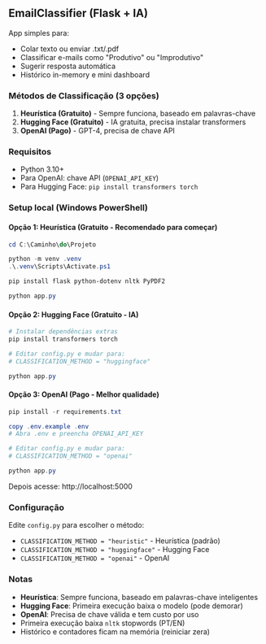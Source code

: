 ## EmailClassifier (Flask + IA)

App simples para:
- Colar texto ou enviar .txt/.pdf
- Classificar e-mails como "Produtivo" ou "Improdutivo"
- Sugerir resposta automática
- Histórico in-memory e mini dashboard

### Métodos de Classificação (3 opções)

1. **Heurística (Gratuito)** - Sempre funciona, baseado em palavras-chave
2. **Hugging Face (Gratuito)** - IA gratuita, precisa instalar transformers
3. **OpenAI (Pago)** - GPT-4, precisa de chave API

### Requisitos
- Python 3.10+
- Para OpenAI: chave API (`OPENAI_API_KEY`)
- Para Hugging Face: `pip install transformers torch`

### Setup local (Windows PowerShell)

#### Opção 1: Heurística (Gratuito - Recomendado para começar)
```powershell
cd C:\Caminho\do\Projeto

python -m venv .venv
.\.venv\Scripts\Activate.ps1

pip install flask python-dotenv nltk PyPDF2

python app.py
```

#### Opção 2: Hugging Face (Gratuito - IA)
```powershell
# Instalar dependências extras
pip install transformers torch

# Editar config.py e mudar para:
# CLASSIFICATION_METHOD = "huggingface"

python app.py
```

#### Opção 3: OpenAI (Pago - Melhor qualidade)
```powershell
pip install -r requirements.txt

copy .env.example .env
# Abra .env e preencha OPENAI_API_KEY

# Editar config.py e mudar para:
# CLASSIFICATION_METHOD = "openai"

python app.py
```

Depois acesse: http://localhost:5000

### Configuração
Edite `config.py` para escolher o método:
- `CLASSIFICATION_METHOD = "heuristic"` - Heurística (padrão)
- `CLASSIFICATION_METHOD = "huggingface"` - Hugging Face
- `CLASSIFICATION_METHOD = "openai"` - OpenAI

### Notas
- **Heurística**: Sempre funciona, baseado em palavras-chave inteligentes
- **Hugging Face**: Primeira execução baixa o modelo (pode demorar)
- **OpenAI**: Precisa de chave válida e tem custo por uso
- Primeira execução baixa `nltk` stopwords (PT/EN)
- Histórico e contadores ficam na memória (reiniciar zera)